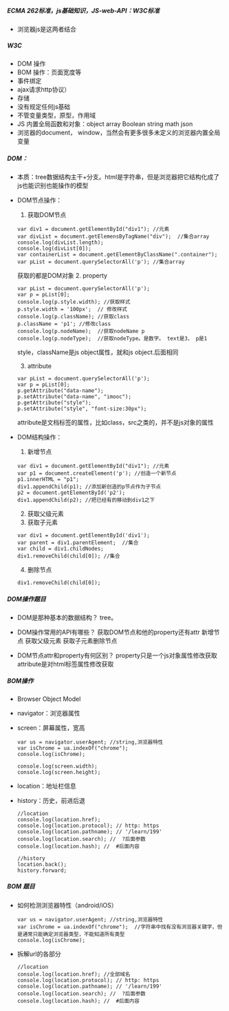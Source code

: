 ##### ECMA 262标准，js基础知识，JS-web-API：W3C标准
- 浏览器js是这两者结合

##### W3C
- DOM 操作
- BOM 操作：页面宽度等
- 事件绑定
- ajax请求http协议）
- 存储
- 没有规定任何js基础
- 不管变量类型，原型，作用域
- JS 内置全局函数和对象：object array Boolean string math json
- 浏览器的document， window，当然会有更多很多未定义的浏览器内置全局变量

##### DOM：
- 本质：tree数据结构主干+分支。html是字符串，但是浏览器把它结构化成了js也能识别也能操作的模型

- DOM节点操作：
  1. 获取DOM节点

    ```
    var div1 = document.getElementById("div1"); //元素
    var divList = document.getElemensByTagName("div");  //集合array
    console.log(divList.length);
    console.log(divList[0]);
    var containerList = document.getElementByClassName(".container");
    var pList = document.querySelectorAll('p'); //集合array
    ```
    获取的都是DOM对象
  2. property

    ```
    var pList = document.querySelectorAll('p');
    var p = pList[0];
    console.log(p.style.width); //获取样式
    p.style.width = '100px';  // 修改样式
    console.log(p.className); //获取class
    p.className = 'p1'; //修改class
    console.log(p.nodeName);  //获取nodeName p
    console.log(p.nodeType);  //获取nodeType。是数字。 text是3， p是1
    ```
    style，className是js object属性，就和js object.后面相同

  3. attribute

    ```
    var pList = document.querySelectorAll('p');
    var p = pList[0];
    p.getAttribute("data-name");
    p.setAttribute("data-name", "imooc");
    p.getAttribute("style");
    p.setAttribute("style", "font-size:30px");
    ```
    attribute是文档标签的属性，比如class，src之类的，并不是js对象的属性

- DOM结构操作：
  1. 新增节点

  ```
  var div1 = document.getElementById("div1"); //元素
  var p1 = document.createElement('p'); //创造一个新节点
  p1.innerHTML = "p1";
  div1.appendChild(p1); //添加新创造的p节点作为子节点
  p2 = document.getElementById('p2');
  div1.appendChild(p2); //把已经有的移动到div1之下
  ```

  2. 获取父级元素
  3. 获取子元素

  ```
  var div1 = document.getElementById('div1');
  var parent = div1.parentElement;  //集合
  var child = div1.childNodes;
  div1.removeChild(child[0]); //集合
  ```
  4. 删除节点

  ```
  div1.removeChild(child[0]);
  ```
##### DOM操作题目
- DOM是那种基本的数据结构？
  tree。

- DOM操作常用的API有哪些？
  获取DOM节点和他的property还有attr 新增节点 获取父级元素 获取子元素删除节点

- DOM节点attr和property有何区别？
  property只是一个js对象属性修改获取
  attribute是对html标签属性修改获取

##### BOM操作
- Browser Object Model
- navigator：浏览器属性
- screen：屏幕属性，宽高

  ```
  var us = navigator.userAgent; //string,浏览器特性
  var isChrome = ua.indexOf("chrome");
  console.log(isChrome);

  console.log(screen.width);
  console.log(screen.height);
  ```
- location：地址栏信息
- history：历史，前进后退

  ```
  //location
  console.log(location.href);
  console.log(location.protocol); // http: https
  console.log(location.pathname); // '/learn/199'
  console.log(location.search); //  ?后面参数
  console.log(location.hash); //  #后面内容

  //history
  location.back();
  history.forward;
  ```
##### BOM 题目
- 如何检测浏览器特性（android/iOS）

  ```
  var us = navigator.userAgent; //string,浏览器特性
  var isChrome = ua.indexOf("chrome");  //字符串中找有没有浏览器关键字，但是通常只能确定浏览器类型，不能知道所有类型
  console.log(isChrome);
  ```
- 拆解url的各部分

  ```
  //location
  console.log(location.href); //全部域名
  console.log(location.protocol); // http: https
  console.log(location.pathname); // '/learn/199'
  console.log(location.search); //  ?后面参数
  console.log(location.hash); //  #后面内容
  ```
